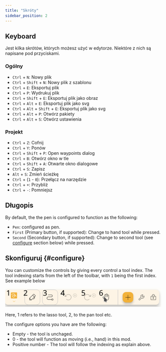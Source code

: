 ```yaml
---
title: "Skróty"
sidebar_position: 2
---
```



## Keyboard

Jest kilka skrótów, których możesz użyć w edytorze. Niektóre z nich są napisane pod przyciskami.

### Ogólny

* `Ctrl` + `N`: Nowy plik
* `Ctrl` + `Shift` + `N`: Nowy plik z szablonu
* `Ctrl` + `E`: Eksportuj plik
* `Ctrl` + `P`: Wydrukuj plik
* `Ctrl` + `Shift` + `E`: Eksportuj plik jako obraz
* `Ctrl` + `Alt` + `E`: Eksportuj plik jako svg
* `Ctrl` + `Alt` + `Shift` + `E`: Eksportuj plik jako svg
* `Ctrl` + `Alt` + `P`: Otwórz pakiety
* `Ctrl` + `Alt` + `S`: Otwórz ustawienia

### Projekt

* `Ctrl` + `Z`: Cofnij
* `Ctrl` + `Y`: Ponów
* `Ctrl` + `Shift` + `P`: Open waypoints dialog
* `Ctrl` + `B`: Otwórz okno w tle
* `Ctrl` + `Shift` + `A`: Otwarte okno dialogowe
* `Ctrl` + `S`: Zapisz
* `Alt` + `S`: Zmień ścieżkę
* `Ctrl` + (`1` - `0`): Przełącz na narzędzie
* `Ctrl` + `+`: Przybliż
* `Ctrl` + `-`: Pomniejsz

## Długopis

By default, the the pen is configured to function as the following:
* `Pen`: configured as pen.
* `First` (Primary button, if supported): Change to hand tool while pressed.
* `Second` (Secondary button, if supported): Change to second tool (see [configure](#configure) section below)  while pressed.



## Skonfiguruj {#configure}

You can customize the controls by giving every control a tool index. The tool indexing starts from the left of the toolbar, with `1` being the first index. See example below

![toolbar numbered](toolbar_numbered.png)

Here, 1 refers to the lasso tool, 2, to the pan tool etc.

The configure options you have are the following:

* Empty - the tool is unchaged.
* 0 - the tool will function as moving (i.e., hand) in this mod.
* Positive number - The tool will follow the indexing as explain above. 


